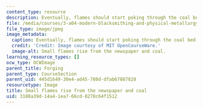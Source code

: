 ```yaml
---
content_type: resource
description: Eventually, flames should start poking through the coal bed.
file: /media/courses/3-a04-modern-blacksmithing-and-physical-metallurgy-fall-2008/3188a39d14a41ea766cd8278c64f1512_003.jpg
file_type: image/jpeg
image_metadata:
  caption: Eventually, flames should start poking through the coal bed.
  credit: 'Credit: Image courtesy of MIT OpenCourseWare.'
  image-alt: Small flames rise from the newspaper and coal.
learning_resource_types: []
ocw_type: OCWImage
parent_title: Forging
parent_type: CourseSection
parent_uid: 445d1649-30e4-ad45-780d-dfab67887820
resourcetype: Image
title: Small flames rise from the newspaper and coal
uid: 3188a39d-14a4-1ea7-66cd-8278c64f1512
---
```

